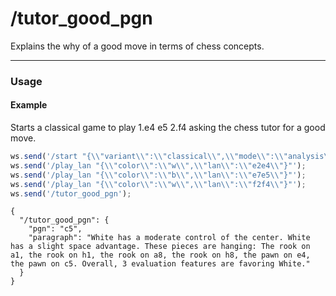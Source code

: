 # /tutor_good_pgn

Explains the why of a good move in terms of chess concepts.

---

### Usage

#### Example

Starts a classical game to play 1.e4 e5 2.f4 asking the chess tutor for a good move.

```js
ws.send('/start "{\\"variant\\":\\"classical\\",\\"mode\\":\\"analysis\\"}"');
ws.send('/play_lan "{\\"color\\":\\"w\\",\\"lan\\":\\"e2e4\\"}"');
ws.send('/play_lan "{\\"color\\":\\"b\\",\\"lan\\":\\"e7e5\\"}"');
ws.send('/play_lan "{\\"color\\":\\"w\\",\\"lan\\":\\"f2f4\\"}"');
ws.send('/tutor_good_pgn');
```

```text
{
  "/tutor_good_pgn": {
    "pgn": "c5",
    "paragraph": "White has a moderate control of the center. White has a slight space advantage. These pieces are hanging: The rook on a1, the rook on h1, the rook on a8, the rook on h8, the pawn on e4, the pawn on c5. Overall, 3 evaluation features are favoring White."
  }
}
```